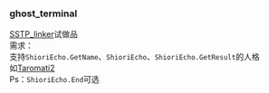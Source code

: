 ### ghost_terminal  
[SSTP_linker]( https://github.com/Taromati2/SSTP_linker )试做品  
需求：  
支持`ShioriEcho.GetName`、`ShioriEcho`、`ShioriEcho.GetResult`的人格  
如[Taromati2]( https://github.com/Taromati2/Taromati2 )  
Ps：`ShioriEcho.End`可选  
